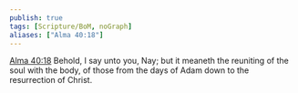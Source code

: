 ```yaml
---
publish: true
tags: [Scripture/BoM, noGraph]
aliases: ["Alma 40:18"]
---
```

[Alma 40:18](https://churchofjesuschrist.org/study/scriptures/bofm/alma/40?lang=eng&id=p18#p18) Behold, I say unto you, Nay; but it meaneth the reuniting of the soul with the body, of those from the days of Adam down to the resurrection of Christ.
